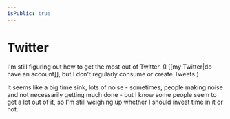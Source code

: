 ```yaml
---
isPublic: true
---
```


# Twitter

I'm still figuring out how to get the most out of Twitter. (I [[my Twitter|do have an account]], but I don't regularly consume or create Tweets.)

It seems like a big time sink, lots of noise - sometimes, people making noise and not necessarily getting much done - but I know some people seem to get a lot out of it, so I'm still weighing up whether I should invest time in it or not.